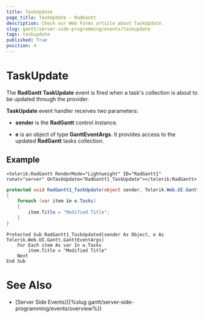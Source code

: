 ```yaml
---
title: TaskUpdate
page_title: TaskUpdate - RadGantt
description: Check our Web Forms article about TaskUpdate.
slug: gantt/server-side-programming/events/taskupdate
tags: taskupdate
published: True
position: 4
---
```


# TaskUpdate


The **RadGantt TaskUpdate** event is fired when a task's collection is about to be updated through the provider.

**TaskUpdate** event handler receives two parameters:

* **sender** is the **RadGantt** control instance.

* **e** is an object of type **GanttEventArgs**. It provides access to the updated **RadGantt** tasks collection.

## Example

````ASP.NET
<telerik:RadGantt RenderMode="Lightweight" ID="RadGantt1" runat="server" OnTaskUpdate="RadGantt1_TaskUpdate"></telerik:RadGantt>
````

````C#
protected void RadGantt1_TaskUpdate(object sender, Telerik.Web.UI.Gantt.GanttEventArgs e)
{
    foreach (var item in e.Tasks)
    {
        item.Title = "Modified Title";
    }
}
````
````VB.NET
Protected Sub RadGantt1_TaskUpdated(sender As Object, e As Telerik.Web.UI.Gantt.GanttEventArgs)
    For Each item As var In e.Tasks
        item.Title = "Modified Title"
    Next
End Sub
````


# See Also

 * [Server Side Events]({%slug gantt/server-side-programming/events/overview%})
